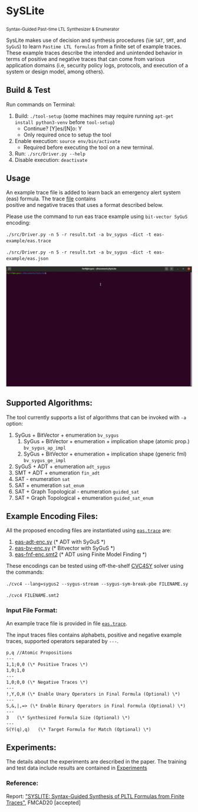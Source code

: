 # SySLite 
<sub>Syntax-Guided Past-time LTL Synthesizer & Enumerator</sub>

SysLite makes use of decision and synthesis procedures (\ie `SAT`, `SMT`, and `SyGuS`) to learn `Pastime LTL formulas` from a finite set of example traces. These example traces describe the intended and unintended behavior in terms of positive and negative traces that can come from various application domains (i.e, security policy logs, protocols, and execution of a system or design model, among others). 
 
## Build & Test
Run commands on Terminal:

1. Build: `./tool-setup` (some machines may require running `apt-get install python3-venv` before `tool-setup`)
   * Continue? [Y]es/[N]o: Y 
   * Only required once to setup the tool  
2. Enable execution: `source env/bin/activate`
   * Required before executing the tool on a new terminal.  
3. Run: `./src/Driver.py --help`
4. Disable execution: `deactivate`
    
## Usage

An example trace file is added to learn back an emergency alert system (eas) formula. 
The trace [file](https://github.com/CLC-UIowa/SySLite/tree/master/eas-example) contains  
positive and negative traces that uses a format described below.

Please use the command to run eas trace example using `bit-vector SyGuS` encoding:

`./src/Driver.py -n 5 -r result.txt -a bv_sygus -dict -t eas-example/eas.trace`

`./src/Driver.py -n 5 -r result.txt -a bv_sygus -dict -t eas-example/eas.json`

![](resources/recorded-syslite.gif)

## Supported Algorithms:
The tool currently supports a list of algorithms that can be invoked with `-a` option:

1. SyGus + BitVector + enumeration `bv_sygus`
   1. SyGus + BitVector + enumeration + implication shape (atomic prop.) `bv_sygus_ap_impl` 
   2. SyGus + BitVector + enumeration + implication shape (generic fml) `bv_sygus_ge_impl`  
2. SyGuS + ADT + enumeration `adt_sygus` 
3. SMT + ADT + enumeration `fin_adt`
4. SAT - enumeration `sat`  
5. SAT + enumeration `sat_enum` 
6. SAT + Graph Topological - enumeration `guided_sat`  
7. SAT + Graph Topological + enumeration `guided_sat_enum`  

Example Encoding Files:
-----------------------
All the proposed encoding files are instantiated using 
[`eas.trace`](https://github.com/CLC-UIowa/SySLite/tree/master/eas-example) are:

1. [eas-adt-enc.sy](https://github.com/CLC-UIowa/SySLite/blob/master/eas-example/eas-adt-enc.sy) (\* ADT with SyGuS \*)
2. [eas-bv-enc.sy](https://github.com/CLC-UIowa/SySLite/blob/master/eas-example/eas-bv-enc.sy) (\* Bitvector with SyGuS \*)
3. [eas-fnf-enc.smt2](https://github.com/CLC-UIowa/SySLite/blob/master/eas-example/eas-fnf-enc.smt2) (\* ADT using Finite Model Finding \*) 

These encodings can be tested using off-the-shelf [CVC4SY](https://github.com/CLC-UIowa/SySLite/blob/master/resources/cvc4) solver using the commands:

`./cvc4 --lang=sygus2 --sygus-stream --sygus-sym-break-pbe FILENAME.sy`

`./cvc4 FILENAME.smt2`

### Input File Format:
An example trace file is provided in file [`eas.trace`](https://github.com/CLC-UIowa/SySLite/tree/master/eas-example).

The input traces files contains alphabets, positive and negative example traces, supported operators 
separated by `---`. 
```
p,q	//Atomic Propositions
---
1,1;0,0	(\* Positive Traces \*)
1,0;1,0
---
1,0;0,0	(\* Negative Traces \*)
---
!,Y,O,H	(\* Enable Unary Operators in Final Formula (Optional) \*)
---
S,&,|,=> (\* Enable Binary Operators in Final Formula (Optional) \*)
---
3	(\* Synthesized Formula Size (Optional) \*)
---
S(Y(q),q)	(\* Target Formula for Match (Optional) \*)
```

## Experiments:

The details about the experiments are described in the paper. 
The training and test data include results are contained in [Experiments](https://github.com/CLC-UIowa/SySLite/tree/master/experiments)

### Reference:

Report: ["SYSLITE: Syntax-Guided Synthesis of PLTL Formulas from Finite Traces"](https://github.com/CLC-UIowa/SySLite/blob/master/tech-report.pdf), FMCAD20 [accepted]


